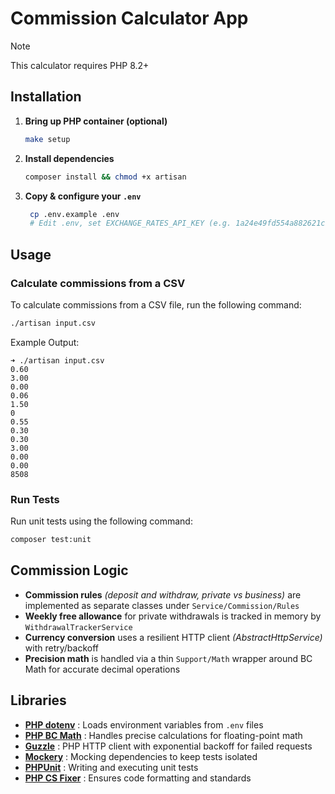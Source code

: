 # Commission Calculator App

> [!NOTE]
> This calculator requires PHP 8.2+

## Installation

1. **Bring up PHP container (optional)**
    ```bash
    make setup
    ```
2. **Install dependencies**

    ```bash
    composer install && chmod +x artisan
    ```
   
3. **Copy & configure your `.env`**
   ```bash
    cp .env.example .env
    # Edit .env, set EXCHANGE_RATES_API_KEY (e.g. 1a24e49fd554a882621cbf7edd718bd7)
   ```

## Usage

### Calculate commissions from a CSV

To calculate commissions from a CSV file, run the following command:

```bash
./artisan input.csv
```

Example Output:
```
➜ ./artisan input.csv
0.60
3.00
0.00
0.06
1.50
0
0.55
0.30
0.30
3.00
0.00
0.00
8508
```

### Run Tests

Run unit tests using the following command:

```bash
composer test:unit
```

## Commission Logic
- **Commission rules** _(deposit and withdraw, private vs business)_ are implemented as separate classes under `Service/Commission/Rules`
- **Weekly free allowance** for private withdrawals is tracked in memory by `WithdrawalTrackerService`
- **Currency conversion** uses a resilient HTTP client _(AbstractHttpService)_ with retry/backoff
- **Precision math** is handled via a thin `Support/Math` wrapper around BC Math for accurate decimal operations

## Libraries
- **[PHP dotenv](https://github.com/vlucas/phpdotenv)** : Loads environment variables from `.env` files
- **[PHP BC Math](https://www.php.net/manual/en/book.bc.php)** : Handles precise calculations for floating-point math
- **[Guzzle](https://github.com/guzzle/guzzle)** : PHP HTTP client with exponential backoff for failed requests
- **[Mockery](https://github.com/mockery/mockery)** : Mocking dependencies to keep tests isolated
- **[PHPUnit](https://github.com/sebastianbergmann/phpunit)** : Writing and executing unit tests
- **[PHP CS Fixer](https://github.com/PHP-CS-Fixer/PHP-CS-Fixer)** : Ensures code formatting and standards

